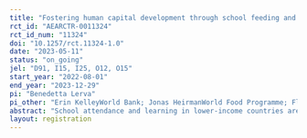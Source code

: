 ```yaml
---
title: "Fostering human capital development through school feeding and teacher incentives"
rct_id: "AEARCTR-0011324"
rct_id_num: "11324"
doi: "10.1257/rct.11324-1.0"
date: "2023-05-11"
status: "on_going"
jel: "D91, I15, I25, O12, O15"
start_year: "2022-08-01"
end_year: "2023-12-29"
pi: "Benedetta Lerva"
pi_other: "Erin KelleyWorld Bank; Jonas HeirmanWorld Food Programme; Florence KondylisWorld Bank; Paul ChristianWorld Bank; Gregory LaneUniversity of Chicago; Simone LombardiniWorld Food Programme; Astrid ZwagerWorld Bank"
abstract: "School attendance and learning in lower-income countries are hampered by both demand and supply constraints. On the demand side, health and nutrition may affect attendance, potentially compounded by competing demands on a child’s time. On the supply side, low levels of teacher attendance may affect schooling decisions and learning. We cross-randomize teacher incentives with the randomized expansion of the national school feeding program to study the impacts of relaxing demand and supply constraints individually and jointly. We also exploit seasonal variation to further shed light on demand-side mechanisms and provide novel evidence on the role of school feeding programs as a social safety net for protecting children against shocks and stressors."
layout: registration
---
```


